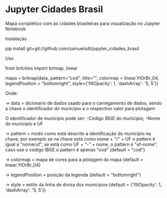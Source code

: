# Jupyter Cidades Brasil
Mapa coroplético com as cidades brasileiras para visualização no Jupyter Notebook

Instalação

pip install git+git://github.com/samuelsdt/jupyter_cidades_brasil

Uso

from brlcities import brlmap, linear

mapa = brlmap(data, pattern="cod", title="", colormap = linear.YlOrBr_04, legendPosition = "bottomright", style={'fillOpacity': 1, 'dashArray': '5, 5'})

Onde:

-> data = dicionario de dados usado para o carregamento de dados, sendo a chave o identificador do munícipio e o respectivo valor para plotagem

O identificador de munícipio pode ser:
-Código IBGE do munícipio;
-Nome do munícipio e UF

-> pattern = modo como está descrito a identificação do município na chave, por exemplo se na chave está como nome + "/" + UF o pattern é igual a "nome/uf", se está como UF + "-" + nome, o pattern é "uf-nome", caso use o código IBGE o pattern é apenas "cod" (default = "cod")

-> colormap = mapa de cores para a plotagem do mapa (default = linear.YlOrBr_04)

-> legendPosition = posição da legenda (default = "bottomright")

-> style = estilo da linha de divisa dos munícipios (default = {'fillOpacity': 1, 'dashArray': '5, 5'})

